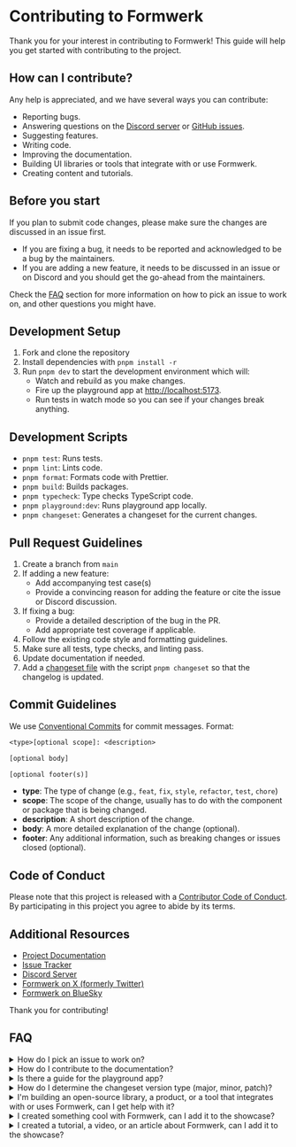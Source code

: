 # Contributing to Formwerk

Thank you for your interest in contributing to Formwerk! This guide will help you get started with contributing to the project.

## How can I contribute?

Any help is appreciated, and we have several ways you can contribute:

- Reporting bugs.
- Answering questions on the [Discord server](https://discord.gg/gQ7wqpvT5X) or [GitHub issues](https://github.com/formwerkjs/formwerk/issues).
- Suggesting features.
- Writing code.
- Improving the documentation.
- Building UI libraries or tools that integrate with or use Formwerk.
- Creating content and tutorials.

## Before you start

If you plan to submit code changes, please make sure the changes are discussed in an issue first.

- If you are fixing a bug, it needs to be reported and acknowledged to be a bug by the maintainers.
- If you are adding a new feature, it needs to be discussed in an issue or on Discord and you should get the go-ahead from the maintainers.

Check the [FAQ](#faq) section for more information on how to pick an issue to work on, and other questions you might have.

## Development Setup

1. Fork and clone the repository
2. Install dependencies with `pnpm install -r`
3. Run `pnpm dev` to start the development environment which will:
   - Watch and rebuild as you make changes.
   - Fire up the playground app at [http://localhost:5173](http://localhost:5173).
   - Run tests in watch mode so you can see if your changes break anything.

## Development Scripts

- `pnpm test`: Runs tests.
- `pnpm lint`: Lints code.
- `pnpm format`: Formats code with Prettier.
- `pnpm build`: Builds packages.
- `pnpm typecheck`: Type checks TypeScript code.
- `pnpm playground:dev`: Runs playground app locally.
- `pnpm changeset`: Generates a changeset for the current changes.

## Pull Request Guidelines

1. Create a branch from `main`
2. If adding a new feature:
   - Add accompanying test case(s)
   - Provide a convincing reason for adding the feature or cite the issue or Discord discussion.
3. If fixing a bug:
   - Provide a detailed description of the bug in the PR.
   - Add appropriate test coverage if applicable.
4. Follow the existing code style and formatting guidelines.
5. Make sure all tests, type checks, and linting pass.
6. Update documentation if needed.
7. Add a [changeset file](https://github.com/changesets/changesets) with the script `pnpm changeset` so that the changelog is updated.

## Commit Guidelines

We use [Conventional Commits](https://www.conventionalcommits.org/) for commit messages. Format:

```txt
<type>[optional scope]: <description>

[optional body]

[optional footer(s)]
```

- **type**: The type of change (e.g., `feat`, `fix`, `style`, `refactor`, `test`, `chore`)
- **scope**: The scope of the change, usually has to do with the component or package that is being changed.
- **description**: A short description of the change.
- **body**: A more detailed explanation of the change (optional).
- **footer**: Any additional information, such as breaking changes or issues closed (optional).

## Code of Conduct

Please note that this project is released with a [Contributor Code of Conduct](CONDUCT.md). By participating in this project you agree to abide by its terms.

## Additional Resources

- [Project Documentation](https://formwerkjs.dev)
- [Issue Tracker](https://github.com/formwerkjs/formwerk/issues)
- [Discord Server](https://discord.gg/gQ7wqpvT5X)
- [Formwerk on X (formerly Twitter)](https://x.com/useformwerk)
- [Formwerk on BlueSky](https://bluesky.social/formwerk.dev)

Thank you for contributing!

## FAQ

<details>
<summary>How do I pick an issue to work on?</summary>

Issues have multiple labels that can you help you which issues to pick. If you are a new comer you most likely want to start with issues labeled as `bug` and `good first issue`.

Issues have priority labels that can help you decide the severity and the urgency of the issue, `p0` is the highest priority and `p3` is the lowest.

</details>

<details>
<summary>How do I contribute to the documentation?</summary>

The documentation lives in another repository, [formwerk.dev](https://github.com/formwerkjs/formwerk.dev) with its own guidelines and contribution process.

</details>

<details>
<summary>Is there a guide for the playground app?</summary>

The playground app is a Vue.js app that is used to test and showcase the Formwerk library. There is no requirements on its state, as long as the CI isn't complaining. It is there so that you can test your changes live.

</details>

<details>
<summary>How do I determine the changeset version type (major, minor, patch)?</summary>

Usually bug fixes are `patch` and new features are `minor`. However, a maintainer should help you determine the correct version type in the PR and will assign a label to the PR to reflect that, the labels are named `patch`, `minor`, and `major`.

</details>

<details>

<summary>I'm building an open-source library, a product, or a tool that integrates with or uses Formwerk, can I get help with it?</summary>

One of the main Formwerk audiences is library authors. We are always happy to help and support you in building your library and getting it listed in the [libraries section](https://formwerkjs.dev/libraries) of the documentation, as well as promoting it in our ecosystem, homepage, or social media.

</details>

<details>
<summary>I created something cool with Formwerk, can I add it to the showcase?</summary>

Absolutely! We love to see what people build with Formwerk. Post your cool projects in the [Discord server](https://discord.gg/gQ7wqpvT5X) and we will check it out and potentially add it to the showcase on the documentation showcase page.

</details>

<details>
<summary>I created a tutorial, a video, or an article about Formwerk, can I add it to the showcase?</summary>

Absolutely! We have a dedicated [resources](https://formwerkjs.dev/resources) page on the documentation where we list all the tutorials, videos and articles about Formwerk. If you want to add yours, post it in the [Discord server](https://discord.gg/gQ7wqpvT5X) and we will check it out and add it to the resources page.

</details>
